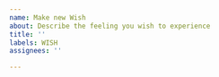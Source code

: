 ```yaml
---
name: Make new Wish
about: Describe the feeling you wish to experience
title: ''
labels: WISH
assignees: ''

---
```



